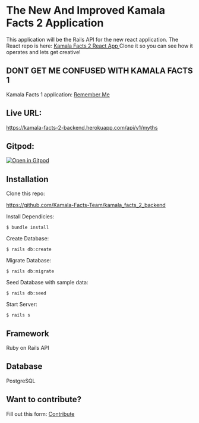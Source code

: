 # The New And Improved Kamala Facts 2 Application
 This application will be the Rails API for the new react application. The React repo is here:
         <a href ="https://github.com/Sydnee510/kamala_facts_2_frontend" target="blank"> Kamala Facts 2 React App </a>
         Clone it so you can see how it operates and lets get creative! 
## DONT GET ME CONFUSED WITH KAMALA FACTS 1 
Kamala Facts 1 application:
         <a href ="https://kamalafacts.com/" target="blank"> Remember Me </a>
         
## Live URL:         
https://kamala-facts-2-backend.herokuapp.com/api/v1/myths

## Gitpod:
[![Open in Gitpod](https://gitpod.io/button/open-in-gitpod.svg)](https://gitpod.io/#https://github.com/Kamala-Facts-Team/kamala-facts-2-backend)

## Installation

Clone this repo:

https://github.com/Kamala-Facts-Team/kamala_facts_2_backend

Install Dependicies:

    $ bundle install

Create Database:

    $ rails db:create 

Migrate Database:

    $ rails db:migrate
    
Seed Database with sample data:

    $ rails db:seed    

Start Server:

    $ rails s

 ## Framework

 Ruby on Rails API

 ## Database

PostgreSQL

 ## Want to contribute?
Fill out this form: <a href="https://8chs9p8ozu1.typeform.com/to/qLkOY7W1" target="blank">Contribute</a>

